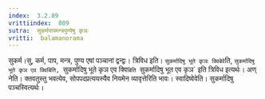 ```yaml
---
index:  3.2.89
vrittiindex:  809
sutra:  सुकर्मपापमन्त्रपुण्येषु कृञः
vritti:  balamanorama 
---
```


सुकर्म।सु, कर्म, पाप, मन्त्र, पुण्य एषां पञ्चानां द्वन्द्वः। त्रिविध इति। `सुकर्मादिषु भूते कृञः क्विबेवे`ति, `सुकर्मादिषु भूते कृञ एव क्विबिति, `सुकर्मादिषु भूते कृञ एव क्वि`बिति `सुकर्मादिषु भूत एव कृञ` इति त्रिविध इत्यर्थः। अण् नेति। क्तवतुस्तु भवत्येव, सोपपदप्रत्ययस्यैव नियमेन व्यावृत्तेरिति भावः। स्वादिष्वेवेति। सुकर्मादिषु पञ्चस्वित्यर्थः। 

